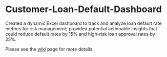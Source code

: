 # Customer-Loan-Default-Dashboard
Created a dynamic Excel dashboard to track and analyze loan default rate metrics for risk management; provided potential actionable insights that could reduce default rates by 15% and high-risk loan approval rates by 25%.

Please see the [wiki](https://github.com/srgurram1/Customer-Loan-Default-Dashboard/wiki/Customer-Loan-Default-Dashboard) page for more details.

